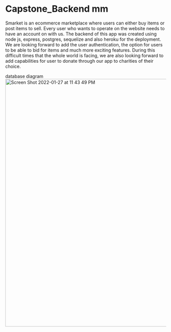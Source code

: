# Capstone_Backend mm 

Smarket is an ecommerce marketplace where users can either buy items or post items to sell. Every user who wants to operate on the website needs to have an account on with us. The backend of this app was created using node js, express, postgres, sequelize and also heroku for the deployment. We are looking forward to add the user authentication, the option for users to be able to bid for items and much more exciting features. During this difficult times that the whole world is facing, we are also looking forward to add capabilities for user to donate through our app to charities of their choice. 

database diagram
<img width="777" alt="Screen Shot 2022-01-27 at 11 43 49 PM" src="https://user-images.githubusercontent.com/70614312/151488836-6f5c03d4-8131-4f71-8094-5c7fdb5e2be9.png">
